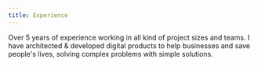 ```yaml
---
title: Experience
---
```


Over 5 years of experience working in all kind of project sizes and teams.
I have architected & developed digital products to help businesses and save people's lives, solving complex problems with simple solutions.

